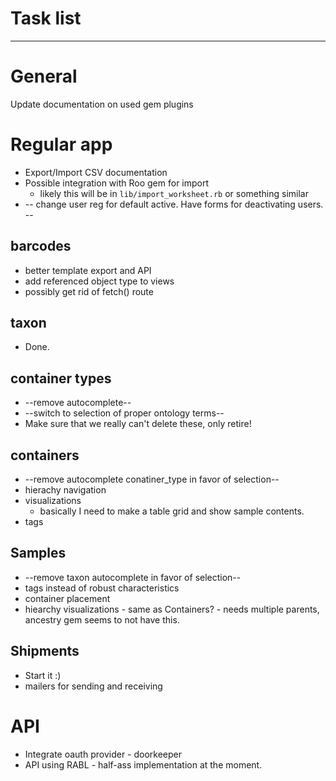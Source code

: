 # Task list
-----

# General

Update documentation on used gem plugins


# Regular app


* Export/Import CSV documentation
* Possible integration with Roo gem for import
    * likely this will be in `lib/import_worksheet.rb` or something similar
* -- change user reg for default active. Have forms for deactivating users. --

## barcodes

* better template export and API
* add referenced object type to views
* possibly get rid of fetch() route

## taxon

* Done.

## container types

* --remove autocomplete--
* --switch to selection of proper ontology terms--
* Make sure that we really can't delete these, only retire!


## containers

* --remove autocomplete conatiner_type in favor of selection--
* hierachy navigation
* visualizations
    * basically I need to make a table grid and show sample contents.
* tags

## Samples

* --remove taxon autocomplete in favor of selection--
* tags instead of robust characteristics
* container placement
* hiearchy visualizations - same as Containers? - needs multiple parents, ancestry gem seems to not have this.



## Shipments

* Start it :)
* mailers for sending and receiving

# API

* Integrate oauth provider - doorkeeper
* API using RABL - half-ass implementation at the moment.

